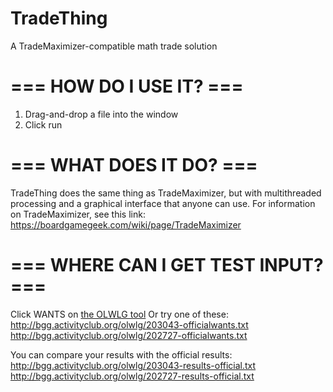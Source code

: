 # TradeThing
A TradeMaximizer-compatible math trade solution


# === HOW DO I USE IT? ===
1) Drag-and-drop a file into the window
2) Click run

# === WHAT DOES IT DO? ===
TradeThing does the same thing as TradeMaximizer, but with multithreaded processing and a graphical interface that anyone can use. For information on TradeMaximizer, see this link:
https://boardgamegeek.com/wiki/page/TradeMaximizer

# === WHERE CAN I GET TEST INPUT? ===
Click WANTS on [the OLWLG tool](http://bgg.activityclub.org/olwlg/)
Or try one of these:
<http://bgg.activityclub.org/olwlg/203043-officialwants.txt>
<http://bgg.activityclub.org/olwlg/202727-officialwants.txt>

You can compare your results with the official results:
<http://bgg.activityclub.org/olwlg/203043-results-official.txt>
<http://bgg.activityclub.org/olwlg/202727-results-official.txt>
